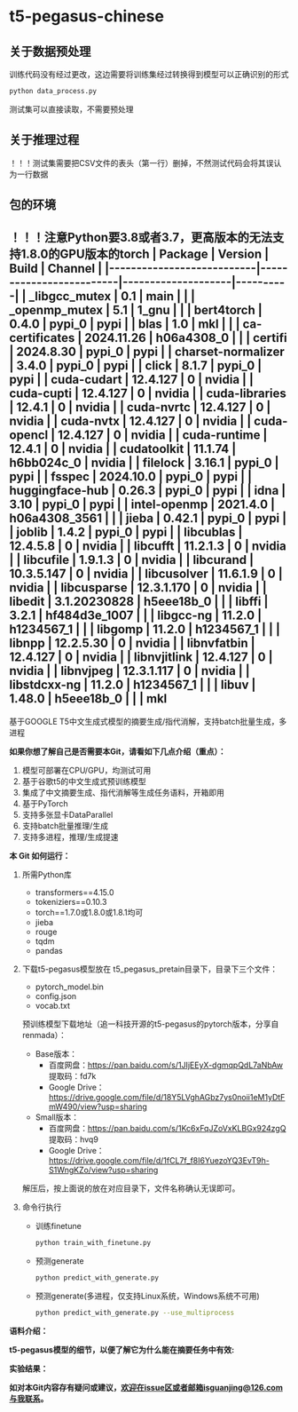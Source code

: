 # t5-pegasus-chinese
## 关于数据预处理
训练代码没有经过更改，这边需要将训练集经过转换得到模型可以正确识别的形式
```bash
python data_process.py
```
测试集可以直接读取，不需要预处理
## 关于推理过程
！！！测试集需要把CSV文件的表头（第一行）删掉，不然测试代码会将其误认为一行数据
## 包的环境
！！！注意Python要3.8或者3.7，更高版本的无法支持1.8.0的GPU版本的torch
| Package                   | Version                 | Build              | Channel  |
|---------------------------|-------------------------|--------------------|----------|
| _libgcc_mutex              | 0.1                     | main               |          |
| _openmp_mutex              | 5.1                     | 1_gnu              |          |
| bert4torch                 | 0.4.0                   | pypi_0             | pypi     |
| blas                       | 1.0                     | mkl                |          |
| ca-certificates            | 2024.11.26              | h06a4308_0         |          |
| certifi                    | 2024.8.30               | pypi_0             | pypi     |
| charset-normalizer         | 3.4.0                   | pypi_0             | pypi     |
| click                      | 8.1.7                   | pypi_0             | pypi     |
| cuda-cudart                | 12.4.127                | 0                  | nvidia  |
| cuda-cupti                 | 12.4.127                | 0                  | nvidia  |
| cuda-libraries             | 12.4.1                  | 0                  | nvidia  |
| cuda-nvrtc                 | 12.4.127                | 0                  | nvidia  |
| cuda-nvtx                  | 12.4.127                | 0                  | nvidia  |
| cuda-opencl                | 12.4.127                | 0                  | nvidia  |
| cuda-runtime               | 12.4.1                  | 0                  | nvidia  |
| cudatoolkit                | 11.1.74                 | h6bb024c_0         | nvidia  |
| filelock                   | 3.16.1                  | pypi_0             | pypi     |
| fsspec                     | 2024.10.0               | pypi_0             | pypi     |
| huggingface-hub            | 0.26.3                  | pypi_0             | pypi     |
| idna                       | 3.10                    | pypi_0             | pypi     |
| intel-openmp               | 2021.4.0                | h06a4308_3561      |          |
| jieba                      | 0.42.1                  | pypi_0             | pypi     |
| joblib                     | 1.4.2                   | pypi_0             | pypi     |
| libcublas                  | 12.4.5.8                | 0                  | nvidia  |
| libcufft                   | 11.2.1.3                | 0                  | nvidia  |
| libcufile                  | 1.9.1.3                 | 0                  | nvidia  |
| libcurand                  | 10.3.5.147              | 0                  | nvidia  |
| libcusolver                | 11.6.1.9                | 0                  | nvidia  |
| libcusparse                | 12.3.1.170              | 0                  | nvidia  |
| libedit                    | 3.1.20230828            | h5eee18b_0         |          |
| libffi                     | 3.2.1                   | hf484d3e_1007      |          |
| libgcc-ng                  | 11.2.0                  | h1234567_1         |          |
| libgomp                    | 11.2.0                  | h1234567_1         |          |
| libnpp                     | 12.2.5.30               | 0                  | nvidia  |
| libnvfatbin                | 12.4.127                | 0                  | nvidia  |
| libnvjitlink               | 12.4.127                | 0                  | nvidia  |
| libnvjpeg                  | 12.3.1.117              | 0                  | nvidia  |
| libstdcxx-ng               | 11.2.0                  | h1234567_1         |          |
| libuv                      | 1.48.0                  | h5eee18b_0         |          |
| mkl                        
---
基于GOOGLE T5中文生成式模型的摘要生成/指代消解，支持batch批量生成，多进程

**如果你想了解自己是否需要本Git，请看如下几点介绍（重点）：**
1. 模型可部署在CPU/GPU，均测试可用
2. 基于谷歌t5的中文生成式预训练模型
3. 集成了中文摘要生成、指代消解等生成任务语料，开箱即用
4. 基于PyTorch
5. 支持多张显卡DataParallel
6. 支持batch批量推理/生成
7. 支持多进程，推理/生成提速

**本 Git 如何运行：**  
1. 所需Python库  
    - transformers==4.15.0  
    - tokeniziers==0.10.3  
    - torch==1.7.0或1.8.0或1.8.1均可
    - jieba
    - rouge
    - tqdm
    - pandas 
2. 下载t5-pegasus模型放在 t5_pegasus_pretain目录下，目录下三个文件：
   - pytorch_model.bin
   - config.json
   - vocab.txt  

    预训练模型下载地址（追一科技开源的t5-pegasus的pytorch版本，分享自renmada）：
    - Base版本：
      - 百度网盘：https://pan.baidu.com/s/1JIjEEyX-dgmqpQdL7aNbAw 提取码：fd7k
      - Google Drive：https://drive.google.com/file/d/18Y5LVghAGbz7ys0noii1eM1yDtFmW490/view?usp=sharing
    - Small版本：
      - 百度网盘：https://pan.baidu.com/s/1Kc6xFqJZoVxKLBGx924zgQ 提取码：hvq9
      - Google Drive：https://drive.google.com/file/d/1fCL7f_f8I6YuezoYQ3EvT9h-S1WngKZo/view?usp=sharing

    解压后，按上面说的放在对应目录下，文件名称确认无误即可。
3. 命令行执行
   - 训练finetune
        ```bash
        python train_with_finetune.py
        ```
   - 预测generate
        ```bash
        python predict_with_generate.py
        ```
   - 预测generate(多进程，仅支持Linux系统，Windows系统不可用)
        ```bash
        python predict_with_generate.py --use_multiprocess
        ```
**语料介绍：**

**t5-pegasus模型的细节，以便了解它为什么能在摘要任务中有效:**

**实验结果：**


**如对本Git内容存有疑问或建议，欢迎在issue区或者邮箱isguanjing@126.com与我联系。**
